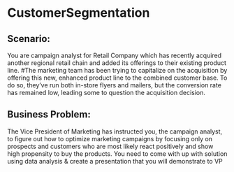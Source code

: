 # CustomerSegmentation

## Scenario: 
You are campaign analyst for Retail Company which has recently acquired another regional retail chain and added its offerings to their existing product line. 
#The marketing team has been trying to capitalize on the acquisition by offering this new, enhanced product line to the combined customer base. To do so, they’ve run both in-store flyers and mailers, but the conversion rate has remained low, leading some to question the acquisition decision.

## Business Problem: 
The Vice President of Marketing has instructed you, the campaign analyst, to figure out how to optimize marketing campaigns by focusing only on prospects and customers who are most likely react positively and show high propensity to buy the products. 
You need to come with up with solution using data analysis & create a presentation that you will demonstrate to VP

